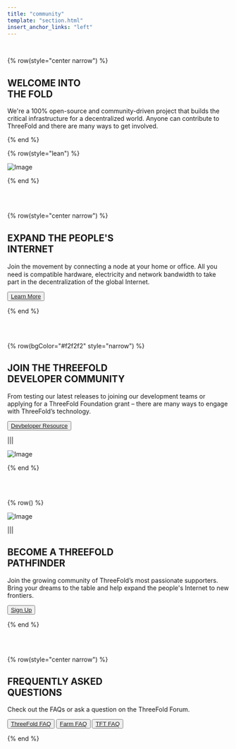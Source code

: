 ```yaml
---
title: "community"
template: "section.html"
insert_anchor_links: "left"
---
```


<br>

<!-- section 1 (THE FOLD) -->

{% row(style="center narrow") %}

## WELCOME INTO <br> **THE FOLD**


We're a 100% open-source and community-driven project that builds the critical infrastructure for a decentralized world. Anyone can contribute to ThreeFold and there are many ways to get involved.

{% end %}

{% row(style="lean") %}

![Image](/images/community_header.jpg#mx-auto)

{% end %}

<br>
<br>

<!-- section 3 (INTERNET) -->

{% row(style="center narrow") %}

## EXPAND THE PEOPLE'S <br> **INTERNET**


Join the movement by connecting a node at your home or ofﬁce. All you need is compatible hardware, electricity and network bandwidth to take part in the decentralization of the global Internet.

<button>[Learn More](/farm)</button>

{% end %}


<br>
<br>

<!-- section 4 (DEVELOPER COMMUNITY) -->

{% row(bgColor="#f2f2f2" style="narrow") %}


## JOIN THE THREEFOLD <br> **DEVELOPER COMMUNITY**

From testing our latest releases to joining our development teams or applying for a ThreeFold Foundation grant – there are many ways to engage with ThreeFold’s technology.

<button>[Devbeloper Resource](/developer)</button>

|||

![Image](/images/community_developers.png#medium)

{% end %}

<br>
<br>

<!-- section 5 (PATHFINDER) -->

{% row() %}

![Image](/images/community_pathefinder.jpg)

|||

## BECOME A THREEFOLD <br> **PATHFINDER**

Join the growing community of ThreeFold’s most passionate supporters. Bring your dreams to the table and help expand the people's Internet to new frontiers.

<button>[Sign Up](https://honf2dpejik.typeform.com/to/Hubtbirs)</button>

{% end %}

<br>
<br>

<!-- section 6 (QUESTIONS) -->

{% row(style="center narrow") %}

## FREQUENTLY ASKED <br> **QUESTIONS**


Check out the FAQs or ask a question on the ThreeFold Forum.

<button>[ThreeFold FAQ](https://honf2dpejik.typeform.com/to/Hubtbirs)</button>
<button>[Farm FAQ](https://honf2dpejik.typeform.com/to/Hubtbirs)</button>
<button>[TFT FAQ](https://honf2dpejik.typeform.com/to/Hubtbirs)</button>

{% end %}





